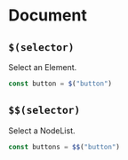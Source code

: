 # Document

## `$(selector)`
Select an Element.
```javascript
const button = $("button")
```

## `$$(selector)`
Select a NodeList.
```javascript
const buttons = $$("button")
```
